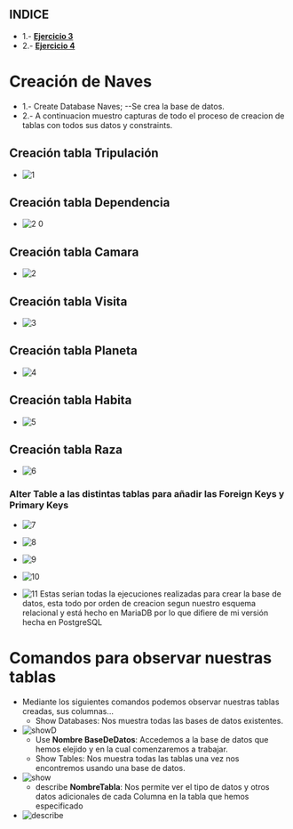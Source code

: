 ## INDICE
- 1.- [**Ejercicio 3**](#1)
- 2.- [**Ejercicio 4**](#2)

# Creación de Naves <a name="1"/>
* 1.- Create Database Naves; --Se crea la base de datos.
* 2.- A continuacion muestro capturas de todo el proceso de creacion de tablas con todos sus datos y constraints.
## Creación tabla Tripulación
* ![1](https://user-images.githubusercontent.com/57723793/80109486-d63dc500-857d-11ea-84a1-a86ef8afd6bb.PNG)
## Creación tabla Dependencia
* ![2 0](https://user-images.githubusercontent.com/57723793/80109535-e5247780-857d-11ea-8165-9cbc0e9df63c.PNG)
## Creación tabla Camara
* ![2](https://user-images.githubusercontent.com/57723793/80109557-eb1a5880-857d-11ea-94c1-5fdeaaa650a5.PNG)
## Creación tabla Visita
* ![3](https://user-images.githubusercontent.com/57723793/80109558-ebb2ef00-857d-11ea-9a64-883ec2012381.PNG)
## Creación tabla Planeta
* ![4](https://user-images.githubusercontent.com/57723793/80109559-ebb2ef00-857d-11ea-8457-9245070c44af.PNG)
## Creación tabla Habita
* ![5](https://user-images.githubusercontent.com/57723793/80109562-ec4b8580-857d-11ea-998e-79bd03e1230c.PNG)
## Creación tabla Raza
* ![6](https://user-images.githubusercontent.com/57723793/80109548-ea81c200-857d-11ea-8584-1a8b7ae8a98d.PNG)
### Alter Table a las distintas tablas para añadir las Foreign Keys y Primary Keys
* ![7](https://user-images.githubusercontent.com/57723793/80109554-eb1a5880-857d-11ea-8f0f-9b836e0405a2.PNG)

* ![8](https://user-images.githubusercontent.com/57723793/80109577-eeaddf80-857d-11ea-8f36-a3135949011c.PNG)

* ![9](https://user-images.githubusercontent.com/57723793/80109579-eeaddf80-857d-11ea-8de7-1fe8cd537426.PNG)

* ![10](https://user-images.githubusercontent.com/57723793/80109583-eeaddf80-857d-11ea-9175-8ba7b56690c0.PNG)

* ![11](https://user-images.githubusercontent.com/57723793/80109585-ef467600-857d-11ea-8f52-e3bde6c0067a.PNG)
Estas serian todas la ejecuciones realizadas para crear la base de datos, esta todo por orden de creacion segun nuestro esquema relacional y está hecho en MariaDB por lo que difiere de mi versión hecha en PostgreSQL




# Comandos para observar nuestras tablas <a name="2"/>
* Mediante los siguientes comandos podemos observar nuestras tablas creadas, sus columnas...
    * Show Databases: Nos muestra todas las bases de datos existentes.
* ![showD](https://user-images.githubusercontent.com/57723793/80111762-95937b00-8580-11ea-96ed-d1b7875322db.PNG)
    * Use **Nombre BaseDeDatos**: Accedemos a la base de datos que hemos elejido y en la cual comenzaremos a trabajar.
    * Show Tables: Nos muestra todas las tablas una vez nos encontremos usando una base de datos.
* ![show](https://user-images.githubusercontent.com/57723793/80111760-94fae480-8580-11ea-861b-8091529b7ebc.PNG)
    * describe **NombreTabla**: Nos permite ver el tipo de datos y otros datos adicionales de cada Columna en la tabla que hemos especificado  
* ![describe](https://user-images.githubusercontent.com/57723793/80111758-94624e00-8580-11ea-91a1-9dd47a0e18c5.PNG)

